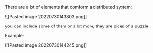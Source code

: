 There are a lot of elements that comform a distributed system:

![[Pasted image 20220730143803.png]]

you can include some of them or a lot more, they are pices of a puzzle

Example:

![[Pasted image 20220730144245.png]]

